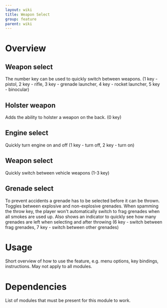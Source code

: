 ```yaml
---
layout: wiki
title: Weapon Select
group: feature
parent: wiki
---
```

# Overview
## Weapon select
The number key can be used to quickly switch between weapons. (1 key - pistol, 2 key - rifle, 3 key - grenade launcher, 4 key - rocket launcher, 5 key - binocular)
## Holster weapon
Adds the ability to holster a weapon on the back. (0 key)
## Engine select
Quickly turn engine on and off (1 key - turn off, 2 key - turn on)
## Weapon select
Quickly switch between vehicle weapons (1-3 key)
## Grenade select
To prevent accidents a grenade has to be selected before it can be thrown. Toggles between explosive and non-explosive grenades. When spamming the throw key, the player won't automatically switch to frag grenades when all smokes are used up. Also shows an indicator to quickly see how many grenades are left when selecting and after throwing (6 key - switch between frag grenades, 7 key - switch between other grenades)

# Usage
Short overview of how to use the feature, e.g. menu options, key bindings, 
instructions. May not apply to all modules.

# Dependencies
List of modules that must be present for this module to work.
